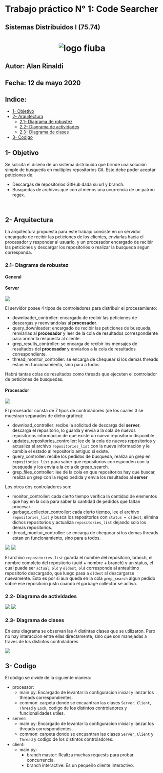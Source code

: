 # Trabajo práctico N° 1: Code Searcher
## Sistemas Distribuidos I (75.74)

<h1 align="center">
  <img src="./images/logofiuba.jpg" alt="logo fiuba">
</h1>

## Autor: Alan Rinaldi
## Fecha: 12 de mayo 2020




## Indice:

   - [1- Objetivo](#1--objetivo)
   - [2- Arquitectura](#2--arquitectura)
     - [2.1- Diagrama de robustez](#21--diagrama-de-robustez)
     - [2.2- Diagrama de actividades](#22--diagrama-de-actividades)
     - [2.3- Diagrama de clases](#23--diagrama-de-clases)
   - [3- Codigo](#3--codigo)


## 1- Objetivo

Se solicita el diseño de un sistema distribuido que brinde una solución simple de busqueda en multiples repositorios Git.
Este debe poder aceptar peticiones de:
* Descargas de repositorios GitHub dada su url y branch.
* Busquedas de archivos que con al menos una ocurrencia de un patrón regex.

&nbsp;

## 2- Arquitectura

La arquitectura propuesta para este trabajo consiste en un servidor encargado de recibir las peticiones de los clientes, enviarlas hacia el procesador y responder al usuario, y un procesador encargado de recibir las peticiones y descargar los repositorios o realizar la busqueda segun corresponda.

### 2.1- Diagrama de robustez

#### General

#### Server

<img src="/images/robustez-server.svg">

El servidor posee 4 tipos de controladores para distribuir el procesamiento:
* downloader_controller: encargado de recibir las peticiones de descargas y reenviandolas al **procesador**.
* query_downloader: encargado de recibir las peticiones de busqueda, renviarlas al **procesador** y leer de la cola de resultados correspondiente para armar la respuesta al cliente.
* grep_results_controller: se encarga de recibir los mensajes de resultados del **procesador** y enviarlos a la cola de resultados correspondiente.
* thread_monitor_controller: se encarga de chequear si los demas threads estan en funcionamiento, sino para a todos.

Habrá tantas colas de resultados como threads que ejecuten el controlador de peticiones de busquedas.

#### Procesador

<img src="/images/robustez-procesador.svg">

El procesador consta de 7 tipos de controladores (de los cuales 3 se muestran separados de dicho grafico):
* download_controller: recibe la solicitud de descarga del **server**, descarga el repositorio, lo guarda y envia a la cola de nuevos repositorios informacion de que existe un nuevo repositorio disponible.
* updates_repositories_controller: lee de la cola de nuevos repositorios y actualiza el archivo `repositories_list` con la nueva información y le cambia el estado al repositorio antiguo si existe.
* query_controller: recibe los pedidos de busqueda, realiza un grep en `repositories_list` para saber que repositorios corresponden con la busqueda y los envia a la cola de greap_search.
* grep_files_controller: lee de la cola en que repositorios hay que buscar, realiza un grep con la regex pedida y envia los resultados al **server**


Los otros dos controladores son:
* monitor_controller: cada cierto tiempo verifica la cantidad de elementos que hay en la cola para saber la cantidad de pedidos que faltan procesar.
* garbage_collector_controller: cada cierto tiempo, lee el archivo `repositories_list` y busca los repositorios con `status = oldest`, elimina dichos repositorios y actualiza `repositories_list` dejando solo los demas repositorios.
* thread_monitor_controller: se encarga de chequear si los demas threads estan en funcionamiento, sino para a todos.

<img src="/images/robustez-monitor.svg">

<img src="/images/robustez-garbage-collector.svg">


El archivo `repositories_list` guarda el nombre del repositorio, branch, el nombre completo del repositorio (uuid + nombre + branch) y un status, el cual puede ser `actual`, `old` y `oldest`, `old` corresponde al anteultimo repositorio descargado, que luego pasa a `oldest` al descargarse nuevamente. Esto es por si aun queda en la cola `grep_search` algun pedido sobre ese repositorio justo cuando el garbage collector se activa. 

### 2.2- Diagrama de actividades

<img src="/images/actividades-procesador.svg">



<img src="/images/actividades-server.svg">


### 2.3- Diagrama de clases

En este diagrama se observan las 4 distintas clases que se utilizaron. Pero no hay interaccion entre ellas directamente, sino que son manejadas a traves de los distintos controladores.

<img src="/images/clases.svg">

## 3- Codigo

El código se divide de la siguiente manera:

* processor:
    * main.py: Encargado de levantar la configuracion inicial y lanzar los threads correspondientes.
    * common: carpeta donde se encuantran las clases `Server`, `Client`, `Thread` y `Lock`, codigo de los distintos controladores y funcionalidades utiles.
* server:
    * main.py: Encargado de levantar la configuracion inicial y lanzar los threads correspondientes.
    * common: carpeta donde se encuantran las clases `Server`, `Client` y `Thread` y codigo de los distintos controladores.
* client:
    * main.py:
        * branch master: Realiza muchas requests para probar concurrencia.
        * branch interactive: Es un pequeño cliente interactivo.


